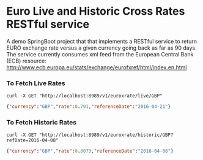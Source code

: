 # Euro Live and Historic Cross Rates RESTful service
A demo SpringBoot project that that implements a RESTful service to return EURO exchange rate versus a given currency going back as far as 90 days. The service currently consumes xml feed from the European Central Bank (ECB) resource: http://www.ecb.europa.eu/stats/exchange/eurofxref/html/index.en.html

### To Fetch Live Rates
```
curl -X GET "http://localhost:8989/v1/euroxrate/live/GBP"
```

```json
{"currency":"GBP","rate":0.791,"referenceDate":"2016-04-21"}
```

### To Fetch Historic Rates
```
curl -X GET "http://localhost:8989/v1/euroxrate/historic/GBP?refDate=2016-04-08"
```

```json
{"currency":"GBP","rate":0.8073,"referenceDate":"2016-04-08"}
```
